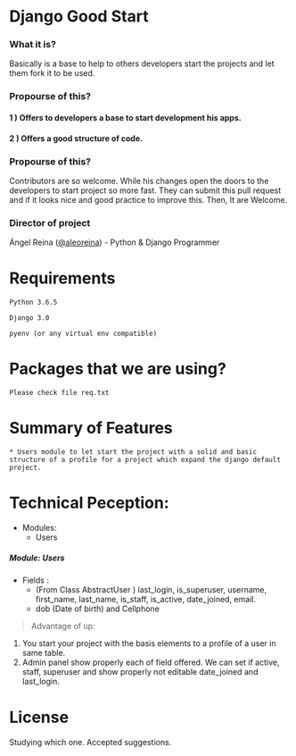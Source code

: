 # Django Good Start

### What it is?
Basically is a base to help to others developers start the projects and let them  fork it to be used.

### Propourse of this?
#### 1 ) Offers to developers a base to start development his apps.
#### 2 ) Offers a good structure of code.

### Propourse of this?
Contributors are so welcome. While his changes open the doors to the developers to start project so more fast. They can submit this pull request and if it looks nice and good practice to improve this. Then, It are Welcome.

### Director of project
Ángel Reina ([@aleoreina](http://github.com/aleoreina "@aleoreina")) - Python & Django Programmer

# Requirements
`Python 3.6.5`

`Django 3.0`

`pyenv (or any virtual env compatible)`

# Packages that we are using?
`Please check file req.txt`

# Summary of Features
	* Users module to let start the project with a solid and basic structure of a profile for a project which expand the django default project.

# Technical Peception:
- Modules:
	* Users


#####  Module: Users

- Fields :
	+ (From Class AbstractUser ) last_login, is_superuser, username, first_name, last_name, is_staff, is_active, date_joined, email. 
	+ dob (Date of birth) and Cellphone

> Advantage of up: 
1) You start your project with the basis elements to a profile of a user in same table.
2) Admin panel show properly each of field offered. We can set if  active, staff, superuser and show properly not editable date_joined and last_login.

# License
Studying which one.
Accepted suggestions.





